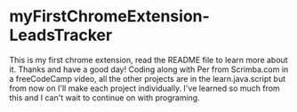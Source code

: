 # myFirstChromeExtension-LeadsTracker
This is my first chrome extension, read the README file to learn more about it. Thanks and have a good day! Coding along with Per from Scrimba.com in a freeCodeCamp video, all the other projects are in the learn.java.script but from now on I'll make each project individually. I've learned so much from this and I can't wait to continue on with programing.  